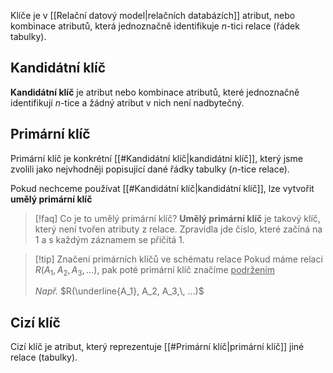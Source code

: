 Klíče je v [[Relační datový model|relačních databázích]] atribut, nebo kombinace atributů, která jednoznačně identifikuje $n$-tici relace (řádek tabulky).

## Kandidátní klíč
**Kandidátní klíč** je atribut nebo kombinace atributů, které jednoznačně identifikují $n$-tice a žádný atribut v nich není nadbytečný.

## Primární klíč
Primární klíč je konkrétní [[#Kandidátní klíč|kandidátní klíč]], který jsme zvolili jako nejvhodněji popisující dané řádky tabulky ($n$-tice relace).

Pokud nechceme používat [[#Kandidátní klíč|kandidátní klíč]], lze vytvořit **umělý primární klíč**
>[!faq] Co je to umělý primární klíč?
>**Umělý primární klíč** je takový klíč, který není tvořen atributy z relace.
>Zpravidla jde číslo, které začíná na 1 a s každým záznamem se přičítá 1.

>[!tip] Značení primárních klíčů ve schématu relace
>Pokud máme relaci $R(A_1, A_2, A_3, ...)$, pak poté primární klíč značíme <ins>podržením</ins>
>
>*Např.* $R(\underline{A_1}, A_2, A_3,\, ...)$

## Cizí klíč
Cizí klíč je atribut, který reprezentuje [[#Primární klíč|primární klíč]] jiné relace (tabulky).